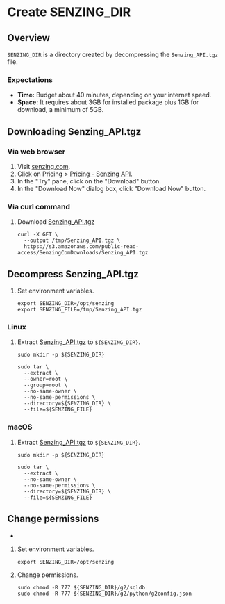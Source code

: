 # Create SENZING_DIR

## Overview

`SENZING_DIR` is a directory created by decompressing the `Senzing_API.tgz` file.

### Expectations 

- **Time:** Budget about 40 minutes, depending on your internet speed.
- **Space:** It requires about 3GB for installed package plus 1GB for download, a minimum of 5GB.

## Downloading Senzing_API.tgz

### Via web browser

1. Visit [senzing.com](https://senzing.com/).
1. Click on Pricing > [Pricing - Senzing API](https://senzing.com/pricing/pricing-senzing-api/).
1. In the "Try" pane, click on the "Download" button.
1. In the "Download Now" dialog box, click "Download Now" button.

### Via curl command

1. Download [Senzing_API.tgz](https://s3.amazonaws.com/public-read-access/SenzingComDownloads/Senzing_API.tgz)

    ```console
    curl -X GET \
      --output /tmp/Senzing_API.tgz \
      https://s3.amazonaws.com/public-read-access/SenzingComDownloads/Senzing_API.tgz
    ```

## Decompress Senzing_API.tgz

1. Set environment variables.

    ```console
    export SENZING_DIR=/opt/senzing
    export SENZING_FILE=/tmp/Senzing_API.tgz
    ```

### Linux

1. Extract [Senzing_API.tgz](https://s3.amazonaws.com/public-read-access/SenzingComDownloads/Senzing_API.tgz)
   to `${SENZING_DIR}`.

    ```console
    sudo mkdir -p ${SENZING_DIR}

    sudo tar \
      --extract \
      --owner=root \
      --group=root \
      --no-same-owner \
      --no-same-permissions \
      --directory=${SENZING_DIR} \
      --file=${SENZING_FILE}
    ```

### macOS

1. Extract [Senzing_API.tgz](https://s3.amazonaws.com/public-read-access/SenzingComDownloads/Senzing_API.tgz)
   to `${SENZING_DIR}`.

    ```console
    sudo mkdir -p ${SENZING_DIR}

    sudo tar \
      --extract \
      --no-same-owner \
      --no-same-permissions \
      --directory=${SENZING_DIR} \
      --file=${SENZING_FILE}
    ```

## Change permissions
+
1. Set environment variables.

    ```console
    export SENZING_DIR=/opt/senzing
    ```

1. Change permissions.

    ```console
    sudo chmod -R 777 ${SENZING_DIR}/g2/sqldb
    sudo chmod -R 777 ${SENZING_DIR}/g2/python/g2config.json
    ```
